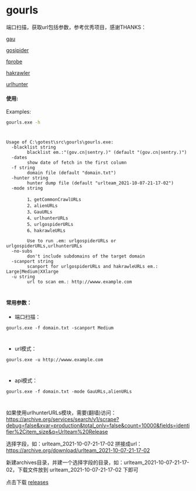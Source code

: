 # gourls 
端口扫描，获取url包括参数，参考优秀项目，感谢THANKS：

[gau](https://github.com/lc/gau)

[gosipider](https://github.com/jaeles-project/gospider)

[fprobe](https://github.com/theblackturtle/fprobe)

[hakrawler](https://github.com/hakluke/hakrawler)

[urlhunter](https://github.com/utkusen/urlhunter)



#### 使用:
Examples:




```bash
gourls.exe -h
```
#
```
Usage of C:\gotest\src\gourls\gourls.exe:
  -blacklist string
        blacklist em.:"(gov.cn|sentry.)" (default "(gov.cn|sentry.)")
  -dates
        show date of fetch in the first column
  -f string
        domain file (default "domain.txt")
  -hunter string
        hunter dump file (default "urlteam_2021-10-07-21-17-02")
  -mode string

        1、getCommonCrawlURLs
        2、alienURLs
        3、GauURLs
        4、urlhunterURLs
        5、urlgospiderURLs
        6、hakrawleURLs

        Use to run .em: urlgospiderURLs or urlgospiderURLs,urlhunterURLs
  -no-subs
        don't include subdomains of the target domain
  -scanport string
        scanport for urlgospiderURLs and hakrawleURLs em.: Large|Medium|XXlarge
  -u string
        url to scan em.: http://wwww.example.com
```

#
#### 常用参数：
- 端口扫描：
```
gourls.exe -f domain.txt -scanport Medium
```
#
- url模式：
```
gourls.exe -u http://wwww.example.com
```
#
- api模式：
```
gourls.exe -f domain.txt -mode GauURLs,alienURLs
```



#
如果使用urlhunterURLs模块，需要(翻墙)访问：
https://archive.org/services/search/v1/scrape?debug=false&xvar=production&total_only=false&count=10000&fields=identifier%2Citem_size&q=Urlteam%20Release

选择字段，如：urlteam_2021-10-07-21-17-02
拼接成url：https://archive.org/download/urlteam_2021-10-07-21-17-02

新建archives目录，并建一个选择字段的目录，如：urlteam_2021-10-07-21-17-02，下载文件放到 urlteam_2021-10-07-21-17-02 下即可



点击下载
[releases](https://github.com/hacden/gourls/releases)
